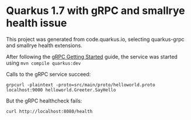 # Quarkus 1.7 with gRPC and smallrye health issue

This project was generated from code.quarkus.io, selecting quarkus-grpc and smallrye health extensions.

After following the [gRPC Getting Started](https://quarkus.io/guides/grpc-getting-started) guide, the service was started using `mvn compile quarkus:dev`

Calls to the gRPC service succeed:

`grpcurl -plaintext -proto=src/main/proto/helloworld.proto localhost:9000 helloworld.Greeter.SayHello`

But the gRPC healthcheck fails:

`curl http://localhost:8080/health`
